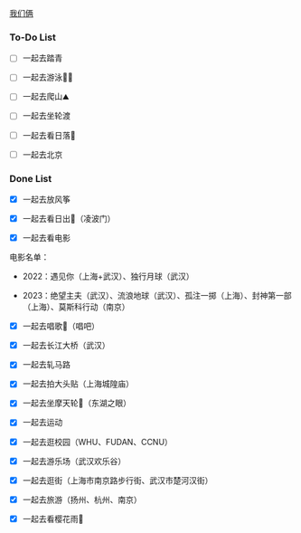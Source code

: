 [我们俩](/README.md)

### To-Do List

- [ ] 一起去踏青

- [ ] 一起去游泳🏊🏻

- [ ] 一起去爬山⛰

- [ ] 一起去坐轮渡

- [ ] 一起去看日落🌇

- [ ] 一起去北京

### Done List

- [x] 一起去放风筝

- [x] 一起去看日出🌅（凌波门）

- [x] 一起去看电影

电影名单：

* 2022：遇见你（上海+武汉）、独行月球（武汉）

* 2023：绝望主夫（武汉）、流浪地球（武汉）、孤注一掷（上海）、封神第一部（上海）、莫斯科行动（南京）

- [x] 一起去唱歌🎤（唱吧）

- [x] 一起去长江大桥（武汉）

- [x] 一起去轧马路

- [x] 一起去拍大头贴（上海城隍庙）

- [x] 一起去坐摩天轮🎡（东湖之眼）

- [x] 一起去运动

- [x] 一起去逛校园（WHU、FUDAN、CCNU）

- [x] 一起去游乐场（武汉欢乐谷）

- [x] 一起去逛街（上海市南京路步行街、武汉市楚河汉街）

- [x] 一起去旅游（扬州、杭州、南京）

- [x] 一起去看樱花雨🌸
